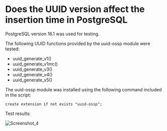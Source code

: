 # Does the UUID version affect the insertion time in PostgreSQL

PostgreSQL version 16.1 was used for testing.

The following UUID functions provided by the uuid-ossp module were tested:
- uuid_generate_v1()
- uuid_generate_v1mc()
- uuid_generate_v3()
- uuid_generate_v4()
- uuid_generate_v5()

The uuid-ossp module was installed using the following command included in the script:

```create extension if not exists "uuid-ossp";```

Test results:

![Screenshot_4](https://github.com/yevhenii-sumdu/uuid-version-testing/assets/113448886/9551793b-92f6-4d70-b628-5578631356e4)
